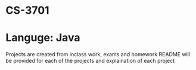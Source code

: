 # CS-3701
# Languge: Java

Projects are created from inclass work, exams and homework
README will be provided for each of the projects and explaination of each project
